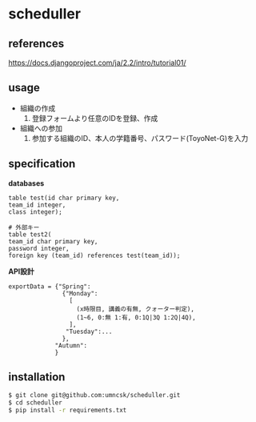 # scheduller

## references
<https://docs.djangoproject.com/ja/2.2/intro/tutorial01/>

## usage
- 組織の作成
  1. 登録フォームより任意のIDを登録、作成
- 組織への参加
  1. 参加する組織のID、本人の学籍番号、パスワード(ToyoNet-G)を入力  

## specification

  **databases**
```
table test(id char primary key,
team_id integer,
class integer);

# 外部キー
table test2(
team_id char primary key,
password integer,
foreign key (team_id) references test(team_id));
```
**API設計**
```
exportData = {"Spring":
               {"Monday":
                 [
                   (x時限目, 講義の有無, クォーター判定),
                   (1~6, 0:無 1:有, 0:1Q|3Q 1:2Q|4Q),
                 ],
                "Tuesday":...
               },
             "Autumn":
             }
```

## installation
```sh
$ git clone git@github.com:umncsk/scheduller.git
$ cd scheduller
$ pip install -r requirements.txt
```

